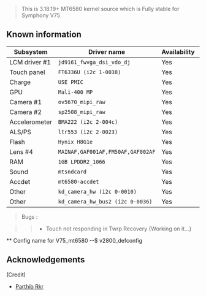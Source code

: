 > This is 3.18.19+ MT6580 kernel source which is Fully stable for Symphony V75

## Known information
| Subsystem | Driver name | Availability | Working |
|-----------|-------------|--------------|---------|
| LCM driver #1 | `jd9161_fwvga_dsi_vdo_dj` | Yes | Yes |
| Touch panel | `FT6336U (i2c 1-0038)` | Yes | Yes |
| Charge | `USE PMIC` | Yes | Yes |
| GPU | `Mali-400 MP` | Yes | Yes |
| Camera #1 | `ov5670_mipi_raw` | Yes | Yes |
| Camera #2 | `sp2508_mipi_raw` | Yes | Yes |
| Accelerometer | `BMA222 (i2c 2-004c)` | Yes | Yes |
| ALS/PS | `ltr553 (i2c 2-0023)` | Yes | Yes |
| Flash | `Hynix H8G1e` | Yes | Yes |
| Lens #4 | `MAINAF,GAF001AF,FM50AF,GAF002AF` | Yes | Yes |
| RAM | `1GB LPDDR2_1066` | Yes | Yes |
| Sound | `mtsndcard` | Yes | Yes |
| Accdet | `mt6580-accdet` | Yes | Yes |
| Other | `kd_camera_hw (i2c 0-0010)` | Yes | Yes |
| Other | `kd_camera_hw_bus2 (i2c 0-0036)` | Yes | Yes |


> Bugs :

>> * Touch not responding in Twrp Recovery {Working on it...}

** Config name for V75_mt6580 --$   v2800_defconfig

## Acknowledgements

(Credit)

 * [Parthib Rkr](https://github.com/parthibx24)
